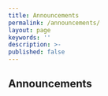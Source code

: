 ```yaml
---
title: Announcements
permalink: /announcements/
layout: page
keywords: ''
description: >-
published: false
---
```

## Announcements

